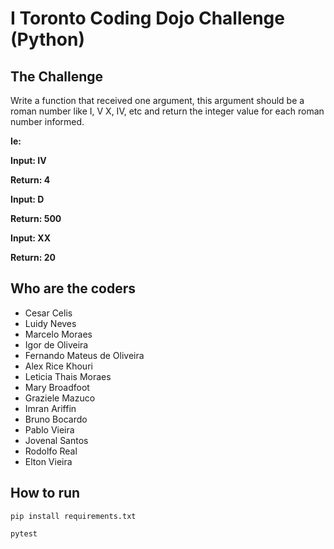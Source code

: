 # I Toronto Coding Dojo Challenge (Python)

## The Challenge

Write a function that received one argument, this argument should be a roman number like I, V X, IV, etc and return the integer value for each roman number informed.

**Ie:**

**Input: IV**

**Return: 4**

**Input: D**

**Return: 500**

**Input: XX**

**Return: 20**

## Who are the coders

- Cesar Celis
- Luidy Neves
- Marcelo Moraes
- Igor de Oliveira
- Fernando Mateus de Oliveira
- Alex Rice Khouri
- Leticia Thais Moraes
- Mary Broadfoot
- Graziele Mazuco
- Imran Ariffin
- Bruno Bocardo
- Pablo Vieira
- Jovenal Santos
- Rodolfo Real
- Elton Vieira


## How to run

```
pip install requirements.txt
```

```
pytest
```
